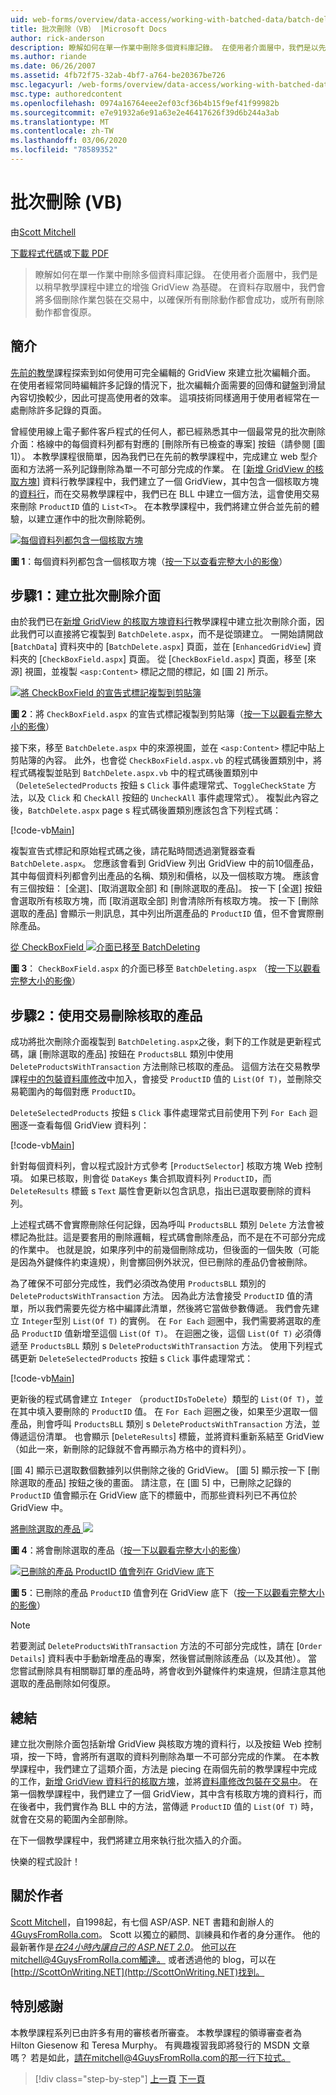 ```yaml
---
uid: web-forms/overview/data-access/working-with-batched-data/batch-deleting-vb
title: 批次刪除（VB） |Microsoft Docs
author: rick-anderson
description: 瞭解如何在單一作業中刪除多個資料庫記錄。 在使用者介面層中，我們是以先前 tut 中建立的增強 GridView 為基礎 。
ms.author: riande
ms.date: 06/26/2007
ms.assetid: 4fb72f75-32ab-4bf7-a764-be20367be726
msc.legacyurl: /web-forms/overview/data-access/working-with-batched-data/batch-deleting-vb
msc.type: authoredcontent
ms.openlocfilehash: 0974a16764eee2ef03cf36b4b15f9ef41f99982b
ms.sourcegitcommit: e7e91932a6e91a63e2e46417626f39d6b244a3ab
ms.translationtype: MT
ms.contentlocale: zh-TW
ms.lasthandoff: 03/06/2020
ms.locfileid: "78589352"
---
```

# <a name="batch-deleting-vb"></a>批次刪除 (VB)

由[Scott Mitchell](https://twitter.com/ScottOnWriting)

[下載程式代碼](https://download.microsoft.com/download/3/9/f/39f92b37-e92e-4ab3-909e-b4ef23d01aa3/ASPNET_Data_Tutorial_65_VB.zip)或[下載 PDF](batch-deleting-vb/_static/datatutorial65vb1.pdf)

> 瞭解如何在單一作業中刪除多個資料庫記錄。 在使用者介面層中，我們是以稍早教學課程中建立的增強 GridView 為基礎。 在資料存取層中，我們會將多個刪除作業包裝在交易中，以確保所有刪除動作都會成功，或所有刪除動作都會復原。

## <a name="introduction"></a>簡介

[先前的教學](batch-updating-vb.md)課程探索到如何使用可完全編輯的 GridView 來建立批次編輯介面。 在使用者經常同時編輯許多記錄的情況下，批次編輯介面需要的回傳和鍵盤到滑鼠內容切換較少，因此可提高使用者的效率。 這項技術同樣適用于使用者經常在一處刪除許多記錄的頁面。

曾經使用線上電子郵件客戶程式的任何人，都已經熟悉其中一個最常見的批次刪除介面：格線中的每個資料列都有對應的 [刪除所有已檢查的專案] 按鈕（請參閱 [圖 1]）。 本教學課程很簡單，因為我們已在先前的教學課程中，完成建立 web 型介面和方法將一系列記錄刪除為單一不可部分完成的作業。 在 [[新增 GridView 的核取方塊](../enhancing-the-gridview/adding-a-gridview-column-of-checkboxes-vb.md)] 資料行教學課程中，我們建立了一個 GridView，其中包含一個核取方塊的[資料行](wrapping-database-modifications-within-a-transaction-vb.md)，而在交易教學課程中，我們已在 BLL 中建立一個方法，這會使用交易來刪除 `ProductID` 值的 `List<T>`。 在本教學課程中，我們將建立併合並先前的體驗，以建立運作中的批次刪除範例。

[![每個資料列都包含一個核取方塊](batch-deleting-vb/_static/image1.gif)](batch-deleting-vb/_static/image1.png)

**圖 1**：每個資料列都包含一個核取方塊（[按一下以查看完整大小的影像](batch-deleting-vb/_static/image2.png)）

## <a name="step-1-creating-the-batch-deleting-interface"></a>步驟1：建立批次刪除介面

由於我們已在[新增 GridView 的核取方塊資料行](../enhancing-the-gridview/adding-a-gridview-column-of-checkboxes-vb.md)教學課程中建立批次刪除介面，因此我們可以直接將它複製到 `BatchDelete.aspx`，而不是從頭建立。 一開始請開啟 [`BatchData`] 資料夾中的 [`BatchDelete.aspx`] 頁面，並在 [`EnhancedGridView`] 資料夾的 [`CheckBoxField.aspx`] 頁面。 從 [`CheckBoxField.aspx`] 頁面，移至 [來源] 視圖，並複製 `<asp:Content>` 標記之間的標記，如 [圖 2] 所示。

[![將 CheckBoxField 的宣告式標記複製到剪貼簿](batch-deleting-vb/_static/image2.gif)](batch-deleting-vb/_static/image3.png)

**圖 2**：將 `CheckBoxField.aspx` 的宣告式標記複製到剪貼簿（[按一下以觀看完整大小的影像](batch-deleting-vb/_static/image4.png)）

接下來，移至 `BatchDelete.aspx` 中的來源視圖，並在 `<asp:Content>` 標記中貼上剪貼簿的內容。 此外，也會從 `CheckBoxField.aspx.vb` 的程式碼後置類別中，將程式碼複製並貼到 `BatchDelete.aspx.vb` 中的程式碼後置類別中（`DeleteSelectedProducts` 按鈕 s `Click` 事件處理常式、`ToggleCheckState` 方法，以及 `Click` 和 `CheckAll` 按鈕的 `UncheckAll` 事件處理常式）。 複製此內容之後，`BatchDelete.aspx` page s 程式碼後置類別應該包含下列程式碼：

[!code-vb[Main](batch-deleting-vb/samples/sample1.vb)]

複製宣告式標記和原始程式碼之後，請花點時間透過瀏覽器查看 `BatchDelete.aspx`。 您應該會看到 GridView 列出 GridView 中的前10個產品，其中每個資料列都會列出產品的名稱、類別和價格，以及一個核取方塊。 應該會有三個按鈕： [全選]、[取消選取全部] 和 [刪除選取的產品]。 按一下 [全選] 按鈕會選取所有核取方塊，而 [取消選取全部] 則會清除所有核取方塊。 按一下 [刪除選取的產品] 會顯示一則訊息，其中列出所選產品的 `ProductID` 值，但不會實際刪除產品。

[從 CheckBoxField ![介面已移至 BatchDeleting](batch-deleting-vb/_static/image3.gif)](batch-deleting-vb/_static/image5.png)

**圖 3**： `CheckBoxField.aspx` 的介面已移至 `BatchDeleting.aspx` （[按一下以觀看完整大小的影像](batch-deleting-vb/_static/image6.png)）

## <a name="step-2-deleting-the-checked-products-using-transactions"></a>步驟2：使用交易刪除核取的產品

成功將批次刪除介面複製到 `BatchDeleting.aspx`之後，剩下的工作就是更新程式碼，讓 [刪除選取的產品] 按鈕在 `ProductsBLL` 類別中使用 `DeleteProductsWithTransaction` 方法刪除已核取的產品。 這個方法在交易教學課程[中的包裝資料庫修改](wrapping-database-modifications-within-a-transaction-vb.md)中加入，會接受 `ProductID` 值的 `List(Of T)`，並刪除交易範圍內的每個對應 `ProductID`。

`DeleteSelectedProducts` 按鈕 s `Click` 事件處理常式目前使用下列 `For Each` 迴圈逐一查看每個 GridView 資料列：

[!code-vb[Main](batch-deleting-vb/samples/sample2.vb)]

針對每個資料列，會以程式設計方式參考 [`ProductSelector`] 核取方塊 Web 控制項。 如果已核取，則會從 `DataKeys` 集合抓取資料列 `ProductID`，而 `DeleteResults` 標籤 s `Text` 屬性會更新以包含訊息，指出已選取要刪除的資料列。

上述程式碼不會實際刪除任何記錄，因為呼叫 `ProductsBLL` 類別 `Delete` 方法會被標記為批註。這是要套用的刪除邏輯，程式碼會刪除產品，而不是在不可部分完成的作業中。 也就是說，如果序列中的前幾個刪除成功，但後面的一個失敗（可能是因為外鍵條件約束違規），則會擲回例外狀況，但已刪除的產品仍會被刪除。

為了確保不可部分完成性，我們必須改為使用 `ProductsBLL` 類別的 `DeleteProductsWithTransaction` 方法。 因為此方法會接受 `ProductID` 值的清單，所以我們需要先從方格中編譯此清單，然後將它當做參數傳遞。 我們會先建立 `Integer`型別 `List(Of T)` 的實例。 在 `For Each` 迴圈中，我們需要將選取的產品 `ProductID` 值新增至這個 `List(Of T)`。 在迴圈之後，這個 `List(Of T)` 必須傳遞至 `ProductsBLL` 類別 s `DeleteProductsWithTransaction` 方法。 使用下列程式碼更新 `DeleteSelectedProducts` 按鈕 s `Click` 事件處理常式：

[!code-vb[Main](batch-deleting-vb/samples/sample3.vb)]

更新後的程式碼會建立 `Integer` （`productIDsToDelete`）類型的 `List(Of T)`，並在其中填入要刪除的 `ProductID` 值。 在 `For Each` 迴圈之後，如果至少選取一個產品，則會呼叫 `ProductsBLL` 類別 s `DeleteProductsWithTransaction` 方法，並傳遞這份清單。 也會顯示 [`DeleteResults`] 標籤，並將資料重新系結至 GridView （如此一來，新刪除的記錄就不會再顯示為方格中的資料列）。

[圖 4] 顯示已選取數個數據列以供刪除之後的 GridView。 [圖 5] 顯示按一下 [刪除選取的產品] 按鈕之後的畫面。 請注意，在 [圖 5] 中，已刪除之記錄的 `ProductID` 值會顯示在 GridView 底下的標籤中，而那些資料列已不再位於 GridView 中。

[將刪除選取的產品 ![](batch-deleting-vb/_static/image4.gif)](batch-deleting-vb/_static/image7.png)

**圖 4**：將會刪除選取的產品（[按一下以觀看完整大小的影像](batch-deleting-vb/_static/image8.png)）

[![已刪除的產品 ProductID 值會列在 GridView 底下](batch-deleting-vb/_static/image5.gif)](batch-deleting-vb/_static/image9.png)

**圖 5**：已刪除的產品 `ProductID` 值會列在 GridView 底下（[按一下以觀看完整大小的影像](batch-deleting-vb/_static/image10.png)）

> [!NOTE]
> 若要測試 `DeleteProductsWithTransaction` 方法的不可部分完成性，請在 [`Order Details`] 資料表中手動新增產品的專案，然後嘗試刪除該產品（以及其他）。 當您嘗試刪除具有相關聯訂單的產品時，將會收到外鍵條件約束違規，但請注意其他選取的產品刪除如何復原。

## <a name="summary"></a>總結

建立批次刪除介面包括新增 GridView 與核取方塊的資料行，以及按鈕 Web 控制項，按一下時，會將所有選取的資料列刪除為單一不可部分完成的作業。 在本教學課程中，我們建立了這類介面，方法是 piecing 在兩個先前的教學課程中完成的工作，[新增 GridView 資料行的核取方塊](../enhancing-the-gridview/adding-a-gridview-column-of-checkboxes-vb.md)，並將[資料庫修改包裝在交易中](wrapping-database-modifications-within-a-transaction-vb.md)。 在第一個教學課程中，我們建立了一個 GridView，其中含有核取方塊的資料行，而在後者中，我們實作為 BLL 中的方法，當傳遞 `ProductID` 值的 `List(Of T)` 時，就會在交易的範圍內全部刪除。

在下一個教學課程中，我們將建立用來執行批次插入的介面。

快樂的程式設計！

## <a name="about-the-author"></a>關於作者

[Scott Mitchell](http://www.4guysfromrolla.com/ScottMitchell.shtml)，自1998起，有七個 ASP/ASP. NET 書籍和創辦人的[4GuysFromRolla.com](http://www.4guysfromrolla.com)。 Scott 以獨立的顧問、訓練員和作者的身分運作。 他的最新著作是[*在24小時內讓自己的 ASP.NET 2.0*](https://www.amazon.com/exec/obidos/ASIN/0672327384/4guysfromrollaco)。 他可以在mitchell@4GuysFromRolla.com觸達[。](mailto:mitchell@4GuysFromRolla.com) 或者透過他的 blog，可以在[http://ScottOnWriting.NET](http://ScottOnWriting.NET)找到。

## <a name="special-thanks-to"></a>特別感謝

本教學課程系列已由許多有用的審核者所審查。 本教學課程的領導審查者為 Hilton Giesenow 和 Teresa Murphy。 有興趣複習我即將發行的 MSDN 文章嗎？ 若是如此，請在mitchell@4GuysFromRolla.com的那一行下拉式[。](mailto:mitchell@4GuysFromRolla.com)

> [!div class="step-by-step"]
> [上一頁](batch-updating-vb.md)
> [下一頁](batch-inserting-vb.md)
